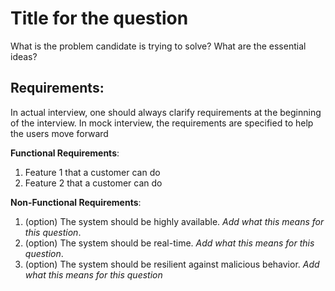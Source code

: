 # Title for the question

What is the problem candidate is trying to solve? What are the essential ideas?

## Requirements:

In actual interview, one should always clarify requirements at the beginning of the interview.
In mock interview, the requirements are specified to help the users move forward

**Functional Requirements**:

1. Feature 1 that a customer can do
2. Feature 2 that a customer can do

**Non-Functional Requirements**:

1. (option) The system should be highly available. *Add what this means for this question*.
2. (option) The system should be real-time. *Add what this means for this question*.
3. (option) The system should be resilient against malicious behavior. *Add what this means for this question*
